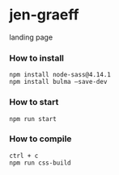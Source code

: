 # jen-graeff
 landing page
 
### How to install
```
npm install node-sass@4.14.1
npm install bulma —save-dev
```

### How to start
```
npm run start
```
### How to compile
```
ctrl + c
npm run css-build
```
